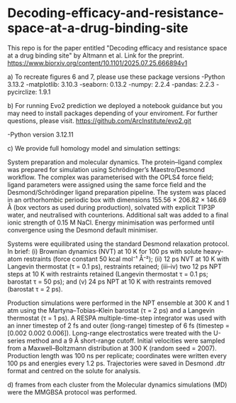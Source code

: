 # Decoding-efficacy-and-resistance-space-at-a-drug-binding-site
This repo is for the paper entitled "Decoding efficacy and resistance space at a drug binding site" by Altmann  et al.
Link for the preprint. https://www.biorxiv.org/content/10.1101/2025.07.25.666894v1

a) To recreate figures 6 and 7, please use these package versions
-Python 3.13.2
-matplotlib: 3.10.3
-seaborn: 0.13.2
-numpy: 2.2.4
-pandas: 2.2.3
-pycirclize: 1.9.1

b) For running Evo2 prediction we deployed a notebook guidance but you may need to install packages depending of your enviroment.
For further questions, please visit. https://github.com/ArcInstitute/evo2.git

-Python version 3.12.11

c) We provide full homology model and simulation settings:

System preparation and molecular dynamics. The protein–ligand complex was prepared for simulation using Schrödinger’s Maestro/Desmond workflow. The complex was parameterised with the OPLS4 force field; ligand parameters were assigned using the same force field and the Desmond/Schrödinger ligand preparation pipeline. The system was placed in an orthorhombic periodic box with dimensions 155.56 × 206.82 × 146.69 Å (box vectors as used during production), solvated with explicit TIP3P water, and neutralised with counterions. Additional salt was added to a final ionic strength of 0.15 M NaCl. Energy minimisation was performed until convergence using the Desmond default minimiser.

Systems were equilibrated using the standard Desmond relaxation protocol. In brief: (i) Brownian dynamics (NVT) at 10 K for 100 ps with solute heavy-atom restraints (force constant 50 kcal mol⁻¹ Å⁻²); (ii) 12 ps NVT at 10 K with Langevin thermostat (τ = 0.1 ps), restraints retained; (iii–iv) two 12 ps NPT steps at 10 K with restraints retained (Langevin thermostat τ = 0.1 ps; barostat τ = 50 ps); and (v) 24 ps NPT at 10 K with restraints removed (barostat τ = 2 ps).

Production simulations were performed in the NPT ensemble at 300 K and 1 atm using the Martyna–Tobias–Klein barostat (τ = 2 ps) and a Langevin thermostat (τ = 1 ps). A RESPA multiple-time-step integrator was used with an inner timestep of 2 fs and outer (long-range) timestep of 6 fs (timestep = [0.002 0.002 0.006]). Long-range electrostatics were treated with the U-series method and a 9 Å short-range cutoff. Initial velocities were sampled from a Maxwell–Boltzmann distribution at 300 K (random seed = 2007). Production length was 100 ns per replicate; coordinates were written every 100 ps and energies every 1.2 ps. Trajectories were saved in Desmond .dtr format and centred on the solute for analysis.

d) frames from each cluster from the Molecular dynamics simulations (MD) were the MMGBSA protocol was performed.
